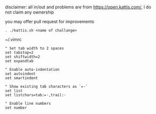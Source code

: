 disclaimer: all in/out and problems are from https://open.kattis.com/, I do not claim any ownership

you may offer pull request for improvements

```
. ./kattis.sh <name of challange>
```

~/.vimrc
```
" Set tab width to 2 spaces
set tabstop=2
set shiftwidth=2
set expandtab

" Enable auto-indentation
set autoindent
set smartindent

" Show existing tab characters as `▸·`
set list
set listchars=tab:▸·,trail:·

" Enable line numbers
set number
```
